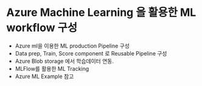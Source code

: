 # Azure Machine Learning 을 활용한 ML workflow 구성
- Azure ml을 이용한 ML production Pipeline 구성
- Data prep, Train, Score component 로 Reusable Pipeline 구성
- Azure Blob storage 에서 학습데이터 연동.  
- MLFlow를 활용한 ML Tracking
- Azure ML Example 참고
